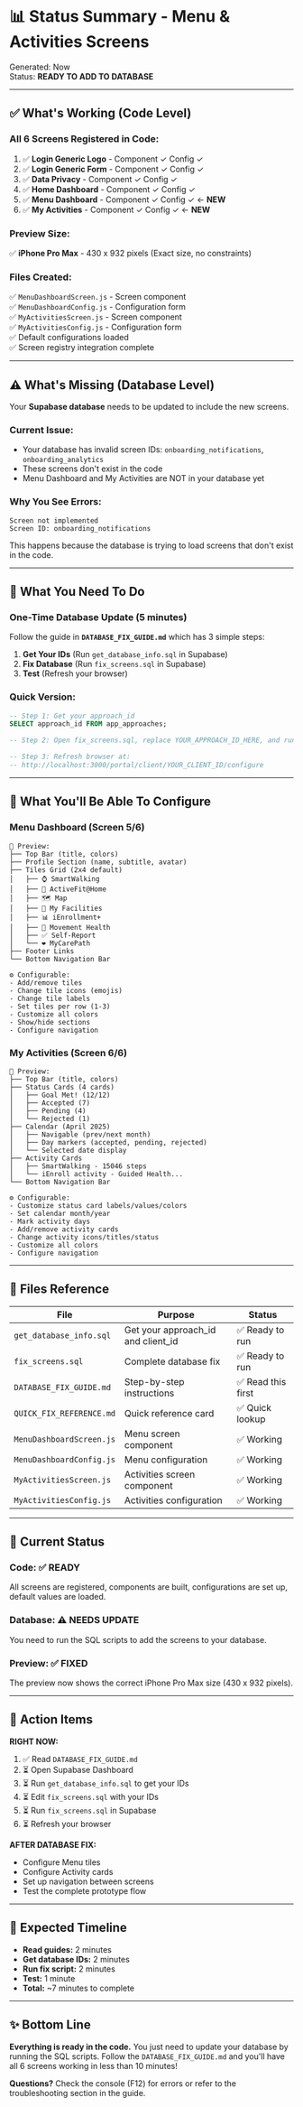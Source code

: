 # 📊 Status Summary - Menu & Activities Screens

Generated: Now  
Status: **READY TO ADD TO DATABASE**

---

## ✅ What's Working (Code Level)

### All 6 Screens Registered in Code:
1. ✅ **Login Generic Logo** - Component ✓ Config ✓
2. ✅ **Login Generic Form** - Component ✓ Config ✓
3. ✅ **Data Privacy** - Component ✓ Config ✓
4. ✅ **Home Dashboard** - Component ✓ Config ✓
5. ✅ **Menu Dashboard** - Component ✓ Config ✓ ← **NEW**
6. ✅ **My Activities** - Component ✓ Config ✓ ← **NEW**

### Preview Size:
✅ **iPhone Pro Max** - 430 x 932 pixels (Exact size, no constraints)

### Files Created:
✅ `MenuDashboardScreen.js` - Screen component  
✅ `MenuDashboardConfig.js` - Configuration form  
✅ `MyActivitiesScreen.js` - Screen component  
✅ `MyActivitiesConfig.js` - Configuration form  
✅ Default configurations loaded  
✅ Screen registry integration complete  

---

## ⚠️ What's Missing (Database Level)

Your **Supabase database** needs to be updated to include the new screens.

### Current Issue:
- Your database has invalid screen IDs: `onboarding_notifications`, `onboarding_analytics`
- These screens don't exist in the code
- Menu Dashboard and My Activities are NOT in your database yet

### Why You See Errors:
```
Screen not implemented
Screen ID: onboarding_notifications
```
This happens because the database is trying to load screens that don't exist in the code.

---

## 🎯 What You Need To Do

### One-Time Database Update (5 minutes)

Follow the guide in **`DATABASE_FIX_GUIDE.md`** which has 3 simple steps:

1. **Get Your IDs** (Run `get_database_info.sql` in Supabase)
2. **Fix Database** (Run `fix_screens.sql` in Supabase)
3. **Test** (Refresh your browser)

### Quick Version:

```sql
-- Step 1: Get your approach_id
SELECT approach_id FROM app_approaches;

-- Step 2: Open fix_screens.sql, replace YOUR_APPROACH_ID_HERE, and run it

-- Step 3: Refresh browser at:
-- http://localhost:3000/portal/client/YOUR_CLIENT_ID/configure
```

---

## 🎨 What You'll Be Able To Configure

### Menu Dashboard (Screen 5/6)
```
📱 Preview:
├── Top Bar (title, colors)
├── Profile Section (name, subtitle, avatar)
├── Tiles Grid (2x4 default)
│   ├── ⌚ SmartWalking
│   ├── 👤 ActiveFit@Home
│   ├── 🗺️ Map
│   ├── 🏢 My Facilities
│   ├── 📊 iEnrollment+
│   ├── 🏃 Movement Health
│   ├── ✅ Self-Report
│   └── ❤️ MyCarePath
├── Footer Links
└── Bottom Navigation Bar

⚙️ Configurable:
- Add/remove tiles
- Change tile icons (emojis)
- Change tile labels
- Set tiles per row (1-3)
- Customize all colors
- Show/hide sections
- Configure navigation
```

### My Activities (Screen 6/6)
```
📱 Preview:
├── Top Bar (title, colors)
├── Status Cards (4 cards)
│   ├── Goal Met! (12/12)
│   ├── Accepted (7)
│   ├── Pending (4)
│   └── Rejected (1)
├── Calendar (April 2025)
│   ├── Navigable (prev/next month)
│   ├── Day markers (accepted, pending, rejected)
│   └── Selected date display
├── Activity Cards
│   ├── SmartWalking - 15046 steps
│   └── iEnroll activity - Guided Health...
└── Bottom Navigation Bar

⚙️ Configurable:
- Customize status card labels/values/colors
- Set calendar month/year
- Mark activity days
- Add/remove activity cards
- Change activity icons/titles/status
- Customize all colors
- Configure navigation
```

---

## 📁 Files Reference

| File | Purpose | Status |
|------|---------|--------|
| `get_database_info.sql` | Get your approach_id and client_id | ✅ Ready to run |
| `fix_screens.sql` | Complete database fix | ✅ Ready to run |
| `DATABASE_FIX_GUIDE.md` | Step-by-step instructions | ✅ Read this first |
| `QUICK_FIX_REFERENCE.md` | Quick reference card | ✅ Quick lookup |
| `MenuDashboardScreen.js` | Menu screen component | ✅ Working |
| `MenuDashboardConfig.js` | Menu configuration | ✅ Working |
| `MyActivitiesScreen.js` | Activities screen component | ✅ Working |
| `MyActivitiesConfig.js` | Activities configuration | ✅ Working |

---

## 🚦 Current Status

### Code: ✅ READY
All screens are registered, components are built, configurations are set up, default values are loaded.

### Database: ⚠️ NEEDS UPDATE
You need to run the SQL scripts to add the screens to your database.

### Preview: ✅ FIXED
The preview now shows the correct iPhone Pro Max size (430 x 932 pixels).

---

## 📝 Action Items

**RIGHT NOW:**
1. ✅ Read `DATABASE_FIX_GUIDE.md`
2. ⏳ Open Supabase Dashboard
3. ⏳ Run `get_database_info.sql` to get your IDs
4. ⏳ Edit `fix_screens.sql` with your IDs
5. ⏳ Run `fix_screens.sql` in Supabase
6. ⏳ Refresh your browser

**AFTER DATABASE FIX:**
- Configure Menu tiles
- Configure Activity cards
- Set up navigation between screens
- Test the complete prototype flow

---

## 🎯 Expected Timeline

- **Read guides:** 2 minutes
- **Get database IDs:** 2 minutes
- **Run fix script:** 2 minutes
- **Test:** 1 minute
- **Total:** ~7 minutes to complete

---

## ✨ Bottom Line

**Everything is ready in the code.** You just need to update your database by running the SQL scripts. Follow the `DATABASE_FIX_GUIDE.md` and you'll have all 6 screens working in less than 10 minutes!

**Questions?** Check the console (F12) for errors or refer to the troubleshooting section in the guide.

